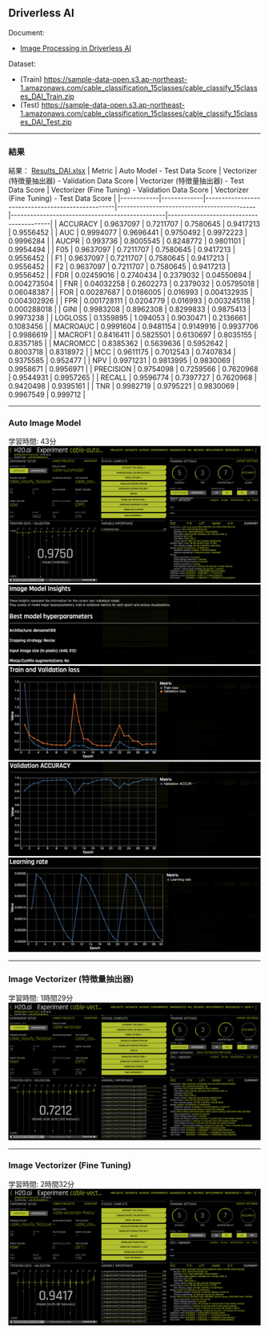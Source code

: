 ## Driverless AI
Document:
- [Image Processing in Driverless AI](https://docs.h2o.ai/driverless-ai/1-10-lts/docs/userguide/image-processing.html)

Dataset: 
 - (Train) https://sample-data-open.s3.ap-northeast-1.amazonaws.com/cable_classification_15classes/cable_classify_15classes_DAI_Train.zip
- (Test) https://sample-data-open.s3.ap-northeast-1.amazonaws.com/cable_classification_15classes/cable_classify_15classes_DAI_Test.zip

***
### 結果
結果： [Results_DAI.xlsx](./Results_DAI.xlsx)
| Metric     | Auto Model - Test Data Score | Vectorizer (特徴量抽出器) - Validation Data Score | Vectorizer (特徴量抽出器) - Test Data Score | Vectorizer (Fine Tuning) - Validation Data Score | Vectorizer (Fine Tuning) - Test Data Score |
|------------|-------------|--------------------------------------------------|-------------------------------------------|------------------------------------------------|-----------------------------------------|
| ACCURACY   | 0.9637097   | 0.7211707                                       | 0.7580645                                 | 0.9417213                                      | 0.9556452                               |
| AUC        | 0.9994077   | 0.9696441                                       | 0.9750492                                 | 0.9972223                                      | 0.9996284                               |
| AUCPR      | 0.993736    | 0.8005545                                       | 0.8248772                                 | 0.9801101                                      | 0.9954494                               |
| F05        | 0.9637097   | 0.7211707                                       | 0.7580645                                 | 0.9417213                                      | 0.9556452                               |
| F1         | 0.9637097   | 0.7211707                                       | 0.7580645                                 | 0.9417213                                      | 0.9556452                               |
| F2         | 0.9637097   | 0.7211707                                       | 0.7580645                                 | 0.9417213                                      | 0.9556452                               |
| FDR        | 0.02459016  | 0.2740434                                       | 0.2379032                                 | 0.04550694                                     | 0.004273504                             |
| FNR        | 0.04032258  | 0.2602273                                       | 0.2379032                                 | 0.05795018                                     | 0.06048387                              |
| FOR        | 0.00287687  | 0.0186005                                       | 0.016993                                  | 0.004132935                                    | 0.004302926                             |
| FPR        | 0.001728111 | 0.0204779                                       | 0.016993                                  | 0.003245118                                    | 0.000288018                             |
| GINI       | 0.9983208   | 0.8962308                                       | 0.8299833                                 | 0.9875413                                      | 0.9973238                               |
| LOGLOSS    | 0.1359895   | 1.094053                                        | 0.9030471                                 | 0.2136661                                      | 0.1083456                               |
| MACROAUC   | 0.9991604   | 0.9481154                                       | 0.9149916                                 | 0.9937706                                      | 0.9986619                               |
| MACROF1    | 0.8416411   | 0.5825501                                       | 0.6130697                                 | 0.8035155                                      | 0.8357185                               |
| MACROMCC   | 0.8385362   | 0.5639636                                       | 0.5952642                                 | 0.8003718                                      | 0.8318972                               |
| MCC        | 0.9611175   | 0.7012543                                       | 0.7407834                                 | 0.9375585                                      | 0.952477                                |
| NPV        | 0.9971231   | 0.9813995                                       | 0.9830069                                 | 0.9958671                                      | 0.9956971                               |
| PRECISION  | 0.9754098   | 0.7259566                                       | 0.7620968                                 | 0.9544931                                      | 0.9957265                               |
| RECALL     | 0.9596774   | 0.7397727                                       | 0.7620968                                 | 0.9420498                                      | 0.9395161                               |
| TNR        | 0.9982719   | 0.9795221                                       | 0.9830069                                 | 0.9967549                                      | 0.999712                                |

  
***
### Auto Image Model
学習時間: 43分
<img src="./display_images/automodel.png" alt="img1">
<img src="./display_images/insight1.png" alt="img2">
<img src="./display_images/insight2.png" alt="img3">
<img src="./display_images/insight3.png" alt="img4">
<img src="./display_images/insight4.png" alt="img5">

***
### Image Vectorizer (特徴量抽出器)
学習時間: 1時間29分
<img src="./display_images/vec.png" alt="img10">


***
### Image Vectorizer (Fine Tuning)
学習時間: 2時間32分
<img src="./display_images/vec_finetune.png" alt="img10">
